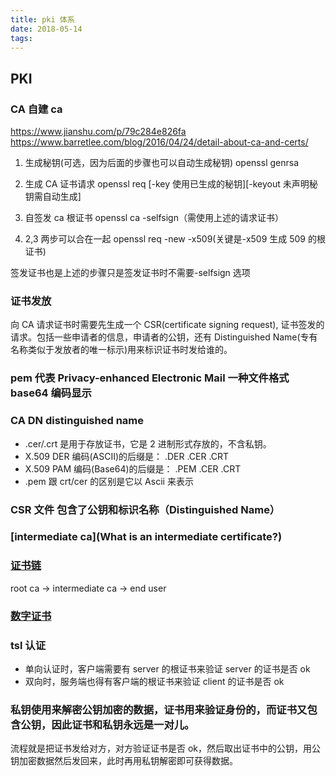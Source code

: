 ```yaml
---
title: pki 体系
date: 2018-05-14
tags:
---
```


## PKI

<!-- more -->

### CA 自建 ca

https://www.jianshu.com/p/79c284e826fa
https://www.barretlee.com/blog/2016/04/24/detail-about-ca-and-certs/

1.  生成秘钥(可选，因为后面的步骤也可以自动生成秘钥)
    openssl genrsa

2.  生成 CA 证书请求
    openssl req [-key 使用已生成的秘钥][-keyout 未声明秘钥需自动生成]

3.  自签发 ca 根证书
    openssl ca -selfsign（需使用上述的请求证书）

4.  2,3 两步可以合在一起
    openssl req -new -x509(关键是-x509 生成 509 的根证书)

签发证书也是上述的步骤只是签发证书时不需要-selfsign 选项

### 证书发放

向 CA 请求证书时需要先生成一个 CSR(certificate signing request), 证书签发的请求。包括一些申请者的信息，申请者的公钥，还有 Distinguished Name(专有名称类似于发放者的唯一标示)用来标识证书时发给谁的。

### pem 代表 Privacy-enhanced Electronic Mail 一种文件格式 base64 编码显示

### CA DN distinguished name

*   .cer/.crt 是用于存放证书，它是 2 进制形式存放的，不含私钥。
*   X.509 DER 编码(ASCII)的后缀是： .DER .CER .CRT
*   X.509 PAM 编码(Base64)的后缀是： .PEM .CER .CRT
*   .pem 跟 crt/cer 的区别是它以 Ascii 来表示

### CSR 文件 包含了公钥和标识名称（Distinguished Name）

### [intermediate ca](What is an intermediate certificate?)

### [证书链](what-is-ssl-certificate-chain)

root ca -> intermediate ca -> end user

### [数字证书](http://www.ruanyifeng.com/blog/2011/08/what_is_a_digital_signature.html)

### tsl 认证

*   单向认证时，客户端需要有 server 的根证书来验证 server 的证书是否 ok
*   双向时，服务端也得有客户端的根证书来验证 client 的证书是否 ok

### 私钥使用来解密公钥加密的数据，证书用来验证身份的，而证书又包含公钥，因此证书和私钥永远是一对儿。

流程就是把证书发给对方，对方验证证书是否 ok，然后取出证书中的公钥，用公钥加密数据然后发回来，此时再用私钥解密即可获得数据。
